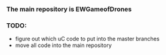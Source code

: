 ### The main repository is EWGameofDrones

### TODO:
- figure out which uC code to put into the master branches
- move all code into the main repository
 

